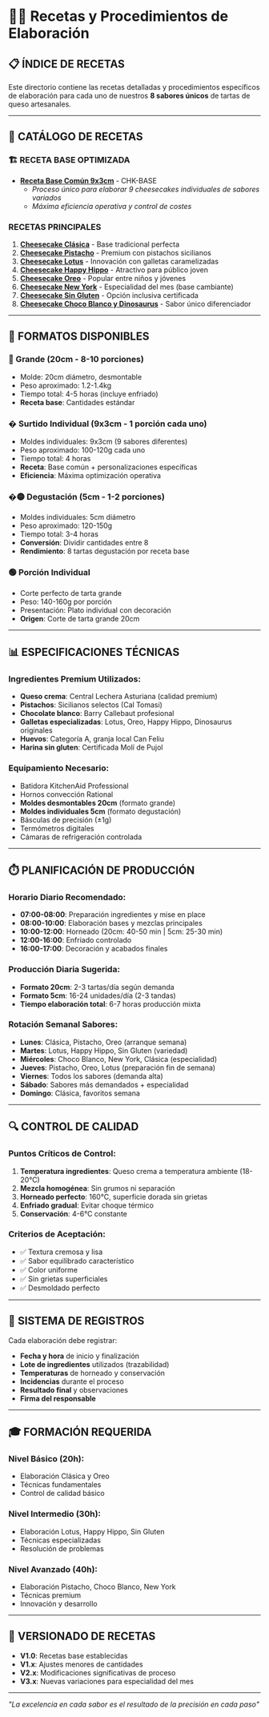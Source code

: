 # 👩‍🍳 Recetas y Procedimientos de Elaboración

## 📋 **ÍNDICE DE RECETAS**

Este directorio contiene las recetas detalladas y procedimientos específicos de elaboración para cada uno de nuestros **8 sabores únicos** de tartas de queso artesanales.

---

## 🍰 **CATÁLOGO DE RECETAS**

### **🏗️ RECETA BASE OPTIMIZADA**
- [**Receta Base Común 9x3cm**](receta-base-comun.md) - CHK-BASE
  - *Proceso único para elaborar 9 cheesecakes individuales de sabores variados*
  - *Máxima eficiencia operativa y control de costes*

### **RECETAS PRINCIPALES**
1. [**Cheesecake Clásica**](receta-clasica.md) - Base tradicional perfecta
2. [**Cheesecake Pistacho**](receta-pistacho.md) - Premium con pistachos sicilianos
3. [**Cheesecake Lotus**](receta-lotus.md) - Innovación con galletas caramelizadas
4. [**Cheesecake Happy Hippo**](receta-happy-hippo.md) - Atractivo para público joven
5. [**Cheesecake Oreo**](receta-oreo.md) - Popular entre niños y jóvenes
6. [**Cheesecake New York**](receta-newyork.md) - Especialidad del mes (base cambiante)
7. [**Cheesecake Sin Gluten**](receta-sin-gluten.md) - Opción inclusiva certificada
8. [**Cheesecake Choco Blanco y Dinosaurus**](receta-choco-blanco.md) - Sabor único diferenciador

---

## 📏 **FORMATOS DISPONIBLES**

### **🔴 Grande (20cm - 8-10 porciones)**
- Molde: 20cm diámetro, desmontable
- Peso aproximado: 1.2-1.4kg
- Tiempo total: 4-5 horas (incluye enfriado)
- **Receta base**: Cantidades estándar

### **� Surtido Individual (9x3cm - 1 porción cada uno)**
- Moldes individuales: 9x3cm (9 sabores diferentes)
- Peso aproximado: 100-120g cada uno
- Tiempo total: 4 horas
- **Receta**: Base común + personalizaciones específicas
- **Eficiencia**: Máxima optimización operativa

### **�🟡 Degustación (5cm - 1-2 porciones)**  
- Moldes individuales: 5cm diámetro
- Peso aproximado: 120-150g
- Tiempo total: 3-4 horas
- **Conversión**: Dividir cantidades entre 8
- **Rendimiento**: 8 tartas degustación por receta base

### **🟢 Porción Individual**
- Corte perfecto de tarta grande
- Peso: 140-160g por porción
- Presentación: Plato individual con decoración
- **Origen**: Corte de tarta grande 20cm

---

## 📊 **ESPECIFICACIONES TÉCNICAS**

### **Ingredientes Premium Utilizados:**
- **Queso crema**: Central Lechera Asturiana (calidad premium)
- **Pistachos**: Sicilianos selectos (Cal Tomasi)
- **Chocolate blanco**: Barry Callebaut profesional
- **Galletas especializadas**: Lotus, Oreo, Happy Hippo, Dinosaurus originales
- **Huevos**: Categoría A, granja local Can Feliu
- **Harina sin gluten**: Certificada Molí de Pujol

### **Equipamiento Necesario:**
- Batidora KitchenAid Professional
- Hornos convección Rational
- **Moldes desmontables 20cm** (formato grande)
- **Moldes individuales 5cm** (formato degustación)
- Básculas de precisión (±1g)
- Termómetros digitales
- Cámaras de refrigeración controlada

---

## ⏱️ **PLANIFICACIÓN DE PRODUCCIÓN**

### **Horario Diario Recomendado:**
- **07:00-08:00**: Preparación ingredientes y mise en place
- **08:00-10:00**: Elaboración bases y mezclas principales
- **10:00-12:00**: Horneado (20cm: 40-50 min | 5cm: 25-30 min)
- **12:00-16:00**: Enfriado controlado
- **16:00-17:00**: Decoración y acabados finales

### **Producción Diaria Sugerida:**
- **Formato 20cm**: 2-3 tartas/día según demanda
- **Formato 5cm**: 16-24 unidades/día (2-3 tandas)
- **Tiempo elaboración total**: 6-7 horas producción mixta

### **Rotación Semanal Sabores:**
- **Lunes**: Clásica, Pistacho, Oreo (arranque semana)
- **Martes**: Lotus, Happy Hippo, Sin Gluten (variedad)
- **Miércoles**: Choco Blanco, New York, Clásica (especialidad)
- **Jueves**: Pistacho, Oreo, Lotus (preparación fin de semana)
- **Viernes**: Todos los sabores (demanda alta)
- **Sábado**: Sabores más demandados + especialidad
- **Domingo**: Clásica, favoritos semana

---

## 🔍 **CONTROL DE CALIDAD**

### **Puntos Críticos de Control:**
1. **Temperatura ingredientes**: Queso crema a temperatura ambiente (18-20°C)
2. **Mezcla homogénea**: Sin grumos ni separación
3. **Horneado perfecto**: 160°C, superficie dorada sin grietas
4. **Enfriado gradual**: Evitar choque térmico
5. **Conservación**: 4-6°C constante

### **Criterios de Aceptación:**
- ✅ Textura cremosa y lisa
- ✅ Sabor equilibrado característico
- ✅ Color uniforme
- ✅ Sin grietas superficiales
- ✅ Desmoldado perfecto

---

## 📝 **SISTEMA DE REGISTROS**

Cada elaboración debe registrar:
- **Fecha y hora** de inicio y finalización
- **Lote de ingredientes** utilizados (trazabilidad)
- **Temperaturas** de horneado y conservación
- **Incidencias** durante el proceso
- **Resultado final** y observaciones
- **Firma del responsable**

---

## 🎓 **FORMACIÓN REQUERIDA**

### **Nivel Básico (20h):**
- Elaboración Clásica y Oreo
- Técnicas fundamentales
- Control de calidad básico

### **Nivel Intermedio (30h):**
- Elaboración Lotus, Happy Hippo, Sin Gluten
- Técnicas especializadas
- Resolución de problemas

### **Nivel Avanzado (40h):**
- Elaboración Pistacho, Choco Blanco, New York
- Técnicas premium
- Innovación y desarrollo

---

## 🔄 **VERSIONADO DE RECETAS**

- **V1.0**: Recetas base establecidas
- **V1.x**: Ajustes menores de cantidades
- **V2.x**: Modificaciones significativas de proceso
- **V3.x**: Nuevas variaciones para especialidad del mes

---

*"La excelencia en cada sabor es el resultado de la precisión en cada paso"*